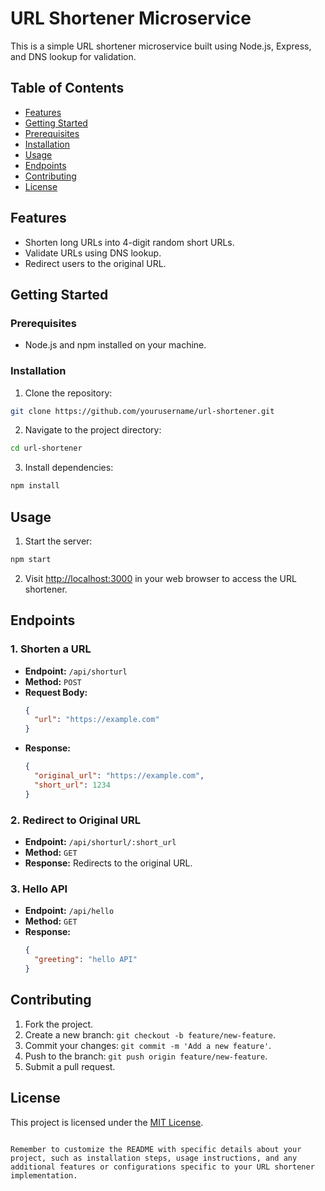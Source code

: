 # URL Shortener Microservice

This is a simple URL shortener microservice built using Node.js, Express, and DNS lookup for validation.

## Table of Contents
- [Features](#features)
- [Getting Started](#getting-started)
- [Prerequisites](#prerequisites)
- [Installation](#installation)
- [Usage](#usage)
- [Endpoints](#endpoints)
- [Contributing](#contributing)
- [License](#license)

## Features

- Shorten long URLs into 4-digit random short URLs.
- Validate URLs using DNS lookup.
- Redirect users to the original URL.

## Getting Started

### Prerequisites

- Node.js and npm installed on your machine.

### Installation

1. Clone the repository:

```bash
git clone https://github.com/yourusername/url-shortener.git
```

2. Navigate to the project directory:

```bash
cd url-shortener
```

3. Install dependencies:

```bash
npm install
```

## Usage

1. Start the server:

```bash
npm start
```

2. Visit [http://localhost:3000](http://localhost:3000) in your web browser to access the URL shortener.

## Endpoints

### 1. Shorten a URL

- **Endpoint:** `/api/shorturl`
- **Method:** `POST`
- **Request Body:**
  ```json
  {
    "url": "https://example.com"
  }
  ```
- **Response:**
  ```json
  {
    "original_url": "https://example.com",
    "short_url": 1234
  }
  ```

### 2. Redirect to Original URL

- **Endpoint:** `/api/shorturl/:short_url`
- **Method:** `GET`
- **Response:** Redirects to the original URL.

### 3. Hello API

- **Endpoint:** `/api/hello`
- **Method:** `GET`
- **Response:**
  ```json
  {
    "greeting": "hello API"
  }
  ```

## Contributing

1. Fork the project.
2. Create a new branch: `git checkout -b feature/new-feature`.
3. Commit your changes: `git commit -m 'Add a new feature'`.
4. Push to the branch: `git push origin feature/new-feature`.
5. Submit a pull request.

## License

This project is licensed under the [MIT License](LICENSE).
```

Remember to customize the README with specific details about your project, such as installation steps, usage instructions, and any additional features or configurations specific to your URL shortener implementation.
